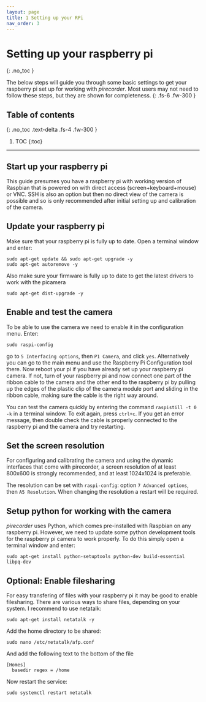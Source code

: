 ```yaml
---
layout: page
title: 1 Setting up your RPi
nav_order: 3
---
```


# Setting up your raspberry pi
{: .no_toc }

The below steps will guide you through some basic settings to get your raspberry pi set up for working with *pirecorder*. Most users may not need to follow these steps, but they are shown for completeness.
{: .fs-6 .fw-300 }

## Table of contents
{: .no_toc .text-delta .fs-4 .fw-300 }

1. TOC
{:toc}
---

## Start up your raspberry pi
This guide presumes you have a raspberry pi with working version of Raspbian that is powered on with direct access (screen+keyboard+mouse) or VNC. SSH is also an option but then no direct view of the camera is possible and so is only recommended after initial setting up and calibration of the camera.

## Update your raspberry pi

Make sure that your raspberry pi is fully up to date. Open a terminal window and enter:

```
sudo apt-get update && sudo apt-get upgrade -y
sudo apt-get autoremove -y
```

Also make sure your firmware is fully up to date to get the latest drivers to work with the picamera
```
sudo apt-get dist-upgrade -y
```

## Enable and test the camera

To be able to use the camera we need to enable it in the configuration menu. Enter:

```
sudo raspi-config
```

go to `5 Interfacing options`, then `P1 Camera`, and click `yes`. Alternatively you can go to the main menu and use the Raspberry Pi Configuration tool there. Now reboot your pi if you have already set up your raspberry pi camera. If not, turn of your raspberry pi and now connect one part of the ribbon cable to the camera and the other end to the raspberry pi by pulling up the edges of the plastic clip of the camera module port and sliding in the ribbon cable, making sure the cable is the right way around.

You can test the camera quickly by entering the command `raspistill -t 0 -k` in a terminal window. To exit again, press `ctrl+c`. If you get an error message, then double check the cable is properly connected to the raspberry pi and the camera and try restarting.

## Set the screen resolution

For configuring and calibrating the camera and using the dynamic interfaces that come with pirecorder, a screen resolution of at least 800x600 is strongly recommended, and at least 1024x1024 is preferable.

The resolution can be set with `raspi-config`: option `7 Advanced options`, then `A5 Resolution`. When changing the resolution a restart will be required.

## Setup python for working with the camera

*pirecorder* uses Python, which comes pre-installed with Raspbian on any raspberry pi. However, we need to update some python development tools for the raspberry pi camera to work properly. To do this simply open a terminal window and enter:

```
sudo apt-get install python-setuptools python-dev build-essential libpq-dev
```

## Optional: Enable filesharing
For easy transfering of files with your raspberry pi it may be good to enable filesharing. There are various ways to share files, depending on your system. I recommend to use netatalk:

```
sudo apt-get install netatalk -y
```

Add the home directory to be shared:
```
sudo nano /etc/netatalk/afp.conf
```
And add the following text to the bottom of the file

```
[Homes]
  basedir regex = /home
```

Now restart the service:

```
sudo systemctl restart netatalk
```
